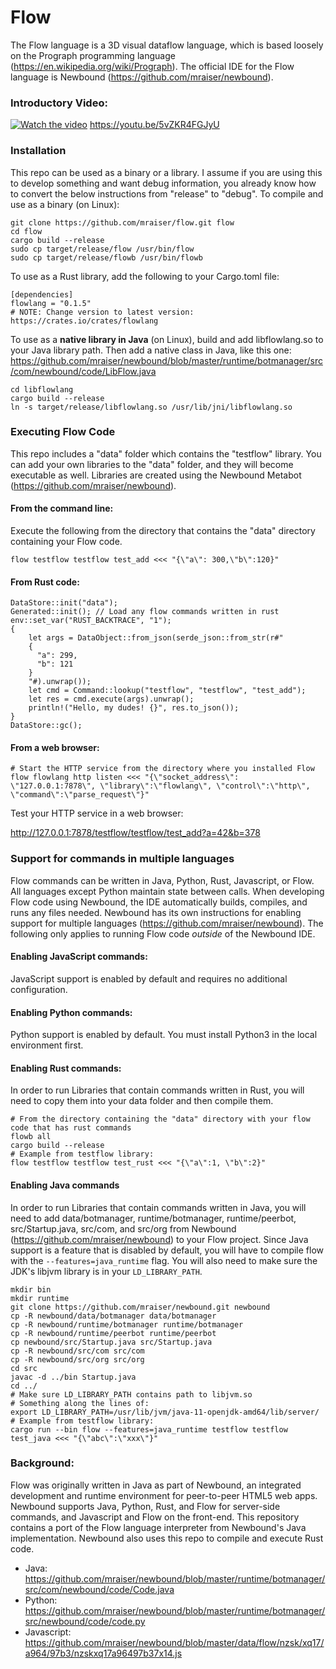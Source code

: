 # Flow

The Flow language is a 3D visual dataflow language, which is based loosely on the Prograph programming language 
(https://en.wikipedia.org/wiki/Prograph). The official IDE for the Flow language is Newbound 
(https://github.com/mraiser/newbound). 
### Introductory Video:
[![Watch the video](https://img.youtube.com/vi/j7S5__ObWis/maxresdefault.jpg)](https://youtu.be/5vZKR4FGJyU)
https://youtu.be/5vZKR4FGJyU

### Installation
This repo can be used as a binary or a library. I assume if you are using this to develop something and want debug 
information, you already know how to convert the below instructions from "release" to "debug". To compile and use 
as a binary (on Linux):

    git clone https://github.com/mraiser/flow.git flow
    cd flow
    cargo build --release
    sudo cp target/release/flow /usr/bin/flow
    sudo cp target/release/flowb /usr/bin/flowb

To use as a Rust library, add the following to your Cargo.toml file:

    [dependencies]
    flowlang = "0.1.5"
    # NOTE: Change version to latest version: https://crates.io/crates/flowlang

To use as a **native library in Java** (on Linux), build and add libflowlang.so to your Java library path. Then add 
a native class in Java, like this one: 
https://github.com/mraiser/newbound/blob/master/runtime/botmanager/src/com/newbound/code/LibFlow.java

    cd libflowlang
    cargo build --release
    ln -s target/release/libflowlang.so /usr/lib/jni/libflowlang.so

### Executing Flow Code
This repo includes a "data" folder which contains the "testflow" library. You can add your own libraries to the "data" 
folder, and they will become executable as well. Libraries are created using the Newbound Metabot 
(https://github.com/mraiser/newbound).

#### From the command line:

Execute the following from the directory that contains the "data" directory containing your Flow code.

    flow testflow testflow test_add <<< "{\"a\": 300,\"b\":120}"

#### From Rust code:
    DataStore::init("data");
    Generated::init(); // Load any flow commands written in rust
    env::set_var("RUST_BACKTRACE", "1");
    {
        let args = DataObject::from_json(serde_json::from_str(r#"
        {
          "a": 299,
          "b": 121
        }
        "#).unwrap());
        let cmd = Command::lookup("testflow", "testflow", "test_add");
        let res = cmd.execute(args).unwrap();
        println!("Hello, my dudes! {}", res.to_json());
    }
    DataStore::gc();

#### From a web browser:
    # Start the HTTP service from the directory where you installed Flow
    flow flowlang http listen <<< "{\"socket_address\": \"127.0.0.1:7878\", \"library\":\"flowlang\", \"control\":\"http\", \"command\":\"parse_request\"}"
Test your HTTP service in a web browser:

http://127.0.0.1:7878/testflow/testflow/test_add?a=42&b=378

### Support for commands in multiple languages
Flow commands can be written in Java, Python, Rust, Javascript, or Flow. All languages except Python maintain state 
between calls. When developing Flow code using Newbound, the IDE automatically builds, compiles, and runs any files 
needed. Newbound has its own instructions for enabling support for multiple languages 
(https://github.com/mraiser/newbound). The following only applies to running Flow code *outside* of the Newbound IDE.

#### Enabling JavaScript commands:
JavaScript support is enabled by default and requires no additional configuration.

#### Enabling Python commands:
Python support is enabled by default. You must install Python3 in the local environment first.

#### Enabling Rust commands:
In order to run Libraries that contain commands written in Rust, you will need to copy them into your data folder 
and then compile them.

    # From the directory containing the "data" directory with your flow code that has rust commands
    flowb all
    cargo build --release
    # Example from testflow library:
    flow testflow testflow test_rust <<< "{\"a\":1, \"b\":2}"

#### Enabling Java commands
In order to run Libraries that contain commands written in Java, you will need to add data/botmanager, 
runtime/botmanager, runtime/peerbot, src/Startup.java, src/com, and src/org from Newbound 
(https://github.com/mraiser/newbound) to your Flow project. Since Java support is a feature that is disabled by 
default, you will have to compile flow with the `--features=java_runtime` flag. You will also need to make sure 
the JDK's libjvm library is in your `LD_LIBRARY_PATH`.

    mkdir bin
    mkdir runtime
    git clone https://github.com/mraiser/newbound.git newbound
    cp -R newbound/data/botmanager data/botmanager
    cp -R newbound/runtime/botmanager runtime/botmanager
    cp -R newbound/runtime/peerbot runtime/peerbot
    cp newbound/src/Startup.java src/Startup.java
    cp -R newbound/src/com src/com
    cp -R newbound/src/org src/org
    cd src
    javac -d ../bin Startup.java
    cd ../
    # Make sure LD_LIBRARY_PATH contains path to libjvm.so 
    # Something along the lines of:
    export LD_LIBRARY_PATH=/usr/lib/jvm/java-11-openjdk-amd64/lib/server/
    # Example from testflow library:
    cargo run --bin flow --features=java_runtime testflow testflow test_java <<< "{\"abc\":\"xxx\"}"

### Background:
Flow was originally written in Java as part of Newbound, an integrated
development and runtime environment for peer-to-peer HTML5 web apps. Newbound supports Java, Python, Rust, and Flow for
server-side commands, and Javascript and Flow on the front-end. This repository contains a port of the Flow language
interpreter from Newbound's Java implementation. Newbound also uses this repo to compile and execute Rust code.

- Java: https://github.com/mraiser/newbound/blob/master/runtime/botmanager/src/com/newbound/code/Code.java
- Python: https://github.com/mraiser/newbound/blob/master/runtime/botmanager/src/newbound/code/code.py
- Javascript: https://github.com/mraiser/newbound/blob/master/data/flow/nzsk/xq17/a964/97b3/nzskxq17a96497b37x14.js

